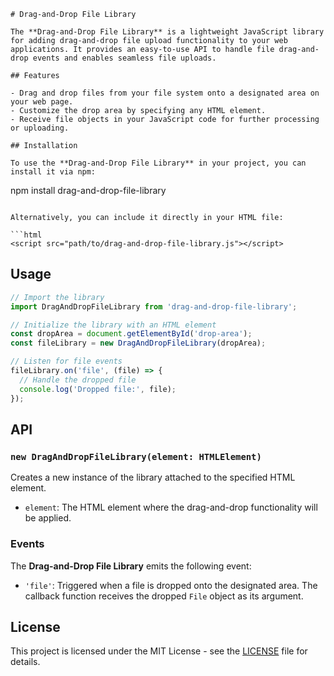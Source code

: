 ```plaintext
# Drag-and-Drop File Library

The **Drag-and-Drop File Library** is a lightweight JavaScript library for adding drag-and-drop file upload functionality to your web applications. It provides an easy-to-use API to handle file drag-and-drop events and enables seamless file uploads.

## Features

- Drag and drop files from your file system onto a designated area on your web page.
- Customize the drop area by specifying any HTML element.
- Receive file objects in your JavaScript code for further processing or uploading.

## Installation

To use the **Drag-and-Drop File Library** in your project, you can install it via npm:

```
npm install drag-and-drop-file-library
```

Alternatively, you can include it directly in your HTML file:

```html
<script src="path/to/drag-and-drop-file-library.js"></script>
```

## Usage

```javascript
// Import the library
import DragAndDropFileLibrary from 'drag-and-drop-file-library';

// Initialize the library with an HTML element
const dropArea = document.getElementById('drop-area');
const fileLibrary = new DragAndDropFileLibrary(dropArea);

// Listen for file events
fileLibrary.on('file', (file) => {
  // Handle the dropped file
  console.log('Dropped file:', file);
});
```

## API

### `new DragAndDropFileLibrary(element: HTMLElement)`

Creates a new instance of the library attached to the specified HTML element.

- `element`: The HTML element where the drag-and-drop functionality will be applied.

### Events

The **Drag-and-Drop File Library** emits the following event:

- `'file'`: Triggered when a file is dropped onto the designated area. The callback function receives the dropped `File` object as its argument.

## License

This project is licensed under the MIT License - see the [LICENSE](LICENSE) file for details.
```

